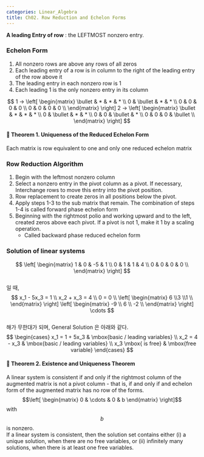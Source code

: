 ```yaml
---
categories: Linear_Algebra
title: Ch02. Row Reduction and Echelon Forms
---
```


**A leading Entry of row** : the LEFTMOST nonzero entry.   
### Echelon Form
1. All nonzero rows are above any rows of all zeros
2. Each leading entry of a row is in column to the right of the leading entry of the row above it
3. The leading entry in each nonzero row is 1
4. Each leading 1 is the only nonzero entry in its column


$$ 
1 → \left[
\begin{matrix}
\bullet & * & * & * \\
0 & \bullet & * & * \\
0 & 0 & 0 & 0 \\
0 & 0 & 0 & 0 \\
\end{matrix}
\right]        
  2 → \left[
\begin{matrix}
\bullet & * & * & * \\
0 & \bullet & * & * \\
0 & 0 & \bullet & * \\
0 & 0 & 0 & \bullet \\
\end{matrix}
\right] 
$$


#### 📖 Theorem 1. Uniqueness of the Reduced Echelon Form
Each matrix is row equivalent to one and only one reduced echelon matrix

### Row Reduction Algorithm
1. Begin with the leftmost nonzero column
2. Select a nonzero entry in the pivot column as a pivot. If necessary, Interchange rows to move this entry into the pivot position.
3. Row replacement to create zeros in all positions below the pivot.
4. Apply steps 1-3 to the sub matrix that remain. The combination of steps 1-4 is called forward phase echelon form
5. Beginning with the rightmost polio and working upward and to the left, created zeros above each pivot. If a pivot is not 1, make it 1 by a scaling operation.  
	- Called backward phase reduced echelon form

### Solution of linear systems
$$ 
\left[
\begin{matrix}
1 & 0 & -5 & 1 \\
0 & 1 & 1 & 4 \\
0 & 0 & 0 & 0 \\
\end{matrix}
\right]   
$$   
일 때,  
$$
x_1 - 5x_3 = 1 \\
x_2 + x_3 = 4 \\
0 = 0 \\
\left[
\begin{matrix}
6 \\3 \\1 \\
\end{matrix}
\right]
\left[
\begin{matrix}
-9 \\
6 \\
-2 \\
\end{matrix}
\right]  \cdots
$$   
해가 무한대가 되며,  General Solution 은 아래와 같다.  
$$
\begin{cases}
x_1 = 1 + 5x_3 & \mbox{basic / leading  variables} \\
x_2 = 4 - x_3 & \mbox{basic / leading variables} \\
x_3 \mbox{ is free} & \mbox{free variable}
\end{cases}
$$  

#### 📖 Theorem 2. Existence and Uniqueness Theorem
A linear system is consistent if and only if the rightmost column of the augmented matrix is not a pivot column - that is, if and only if and echelon form of the augmented matrix has no row of the forms.    
$$\left[ \begin{matrix} 0 & \cdots &  0 & b \end{matrix} \right]$$ with $$b$$ is nonzero.    
If a linear system is consistent, then the solution set contains either (i) a unique solution, when there are no free variables, or (ii) infinitely many solutions, when there is at least one free variables.  